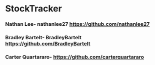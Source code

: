 # StockTracker

### Nathan Lee- nathanlee27 https://github.com/nathanlee27
### Bradley Bartelt- BradleyBartelt https://github.com/BradleyBartelt
### Carter Quartararo- https://github.com/carterquartararo
